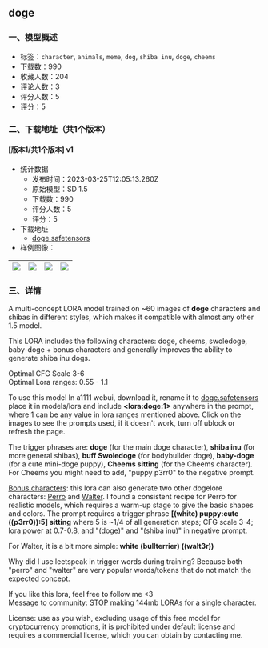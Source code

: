 ## doge
### 一、模型概述

- 标签：`character`, `animals`, `meme`, `dog`, `shiba inu`, `doge`, `cheems`
- 下载数：990
- 收藏人数：204
- 评论人数：3
- 评分人数：5
- 评分：5

### 二、下载地址（共1个版本）

#### [版本1/共1个版本] v1

- 统计数据
  - 发布时间：2023-03-25T12:05:13.260Z
  - 原始模型：SD 1.5
  - 下载数：990
  - 评分人数：5
  - 评分：5
- 下载地址
  - [doge.safetensors](https://civitai.com/api/download/models/18180)
- 样例图像：

| <img src="https://image.civitai.com/xG1nkqKTMzGDvpLrqFT7WA/200cc97d-43b0-47d7-d0be-7f9618839e00/width=450/186976.jpeg" /> | <img src="https://image.civitai.com/xG1nkqKTMzGDvpLrqFT7WA/3ad60a74-1570-48c0-947d-bde4e948c700/width=450/186987.jpeg" /> | <img src="https://image.civitai.com/xG1nkqKTMzGDvpLrqFT7WA/98e72161-f3a5-443f-65dc-581a5559be00/width=450/186986.jpeg" /> | <img src="https://image.civitai.com/xG1nkqKTMzGDvpLrqFT7WA/234a76cf-ea84-4a6e-28ba-e189d3d2db00/width=450/186985.jpeg" /> |
| ---- | ---- | ---- | ---- |


### 三、详情
<p>A multi-concept LORA model trained on ~60 images of <strong>doge</strong> characters and shibas in different styles, which makes it compatible with almost any other 1.5 model.</p><p></p><p>This LORA includes the following characters: doge, cheems, swoledoge, baby-doge + bonus characters and generally improves the ability to generate shiba inu dogs.</p><p></p><p>Optimal CFG Scale 3-6<br />Optimal Lora ranges: 0.55 - 1.1</p><p></p><p>To use this model In a1111 webui, download it, rename it to <u>doge.safetensors</u> place it in models/lora and include <strong>&lt;lora:doge:1&gt;</strong> anywhere in the prompt, where 1 can be any value in lora ranges mentioned above. Click on the images to see the prompts used, if it doesn't work, turn off ublock or refresh the page.</p><p></p><p>The trigger phrases are: <strong>doge</strong> (for the main doge character), <strong>shiba inu</strong> (for more general shibas), <strong>buff Swoledoge</strong> (for bodybuilder doge), <strong>baby-doge</strong> (for a cute mini-doge puppy), <strong>Cheems sitting</strong> (for the Cheems character).<br />For Cheems you might need to add, "puppy p3rr0" to the negative prompt.</p><p></p><p><u>Bonus characters</u>: this lora can also generate two other dogelore characters: <a rel="ugc" href="https://joke-battles.fandom.com/wiki/Perro_(Dogelore)">Perro</a> and <a rel="ugc" href="https://knowyourmeme.com/memes/nelson-the-bull-terrier-walter">Walter</a>.  I found a consistent recipe for Perro for realistic models, which requires a warm-up stage to give the basic shapes and colors. The prompt requires a trigger phrase <strong>[(white) puppy:cute ((p3rr0)):5] sitting</strong> where 5 is ~1/4 of all generation steps; CFG scale 3-4; lora power at 0.7-0.8, and "(doge)" and "(shiba inu)" in negative prompt.</p><p>For Walter, it is a bit more simple: <strong>white (bullterrier) ((walt3r))</strong></p><p></p><p>Why did I use leetspeak in trigger words during training? Because both "perro" and "walter" are very popular words/tokens that do not match the expected concept.</p><p>If you like this lora, feel free to follow me &lt;3<br />Message to community: <a rel="ugc" href="https://civitai.com/questions/148/guideish-for-training-a-stylemultiple-characters-in-a-single-lora-my-tips-and-thoughts-for-creators-on-improving-the-content-on-this-website">STOP</a> making 144mb LORAs for a single character.<br /></p><p>License: use as you wish, excluding usage of this free model for cryptocurrency promotions, it is prohibited under default license and requires a commercial license, which you can obtain by contacting me.</p>